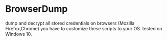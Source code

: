 # BrowserDump
dump and decrypt all stored credentials on browsers (Mozilla Firefox,Chrome)
you have to customize these scripts to your OS.
tested on Windows 10.
